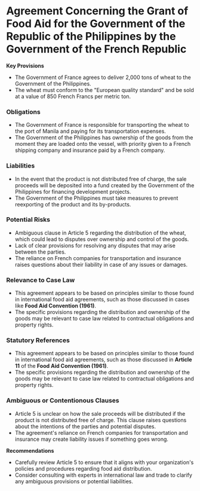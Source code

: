 **Agreement Concerning the Grant of Food Aid for the Government of the Republic of the Philippines by the Government of the French Republic**
==============================================

**Key Provisions**

*   The Government of France agrees to deliver 2,000 tons of wheat to the Government of the Philippines.
*   The wheat must conform to the "European quality standard" and be sold at a value of 850 French Francs per metric ton.

### Obligations

*   The Government of France is responsible for transporting the wheat to the port of Manila and paying for its transportation expenses.
*   The Government of the Philippines has ownership of the goods from the moment they are loaded onto the vessel, with priority given to a French shipping company and insurance paid by a French company.

### Liabilities

*   In the event that the product is not distributed free of charge, the sale proceeds will be deposited into a fund created by the Government of the Philippines for financing development projects.
*   The Government of the Philippines must take measures to prevent reexporting of the product and its by-products.

### Potential Risks

*   Ambiguous clause in Article 5 regarding the distribution of the wheat, which could lead to disputes over ownership and control of the goods.
*   Lack of clear provisions for resolving any disputes that may arise between the parties.
*   The reliance on French companies for transportation and insurance raises questions about their liability in case of any issues or damages.

### Relevance to Case Law

*   This agreement appears to be based on principles similar to those found in international food aid agreements, such as those discussed in cases like **Food Aid Convention (1961)**.
*   The specific provisions regarding the distribution and ownership of the goods may be relevant to case law related to contractual obligations and property rights.

### Statutory References

*   This agreement appears to be based on principles similar to those found in international food aid agreements, such as those discussed in **Article 11** of the **Food Aid Convention (1961)**.
*   The specific provisions regarding the distribution and ownership of the goods may be relevant to case law related to contractual obligations and property rights.

### Ambiguous or Contentionous Clauses

*   Article 5 is unclear on how the sale proceeds will be distributed if the product is not distributed free of charge. This clause raises questions about the intentions of the parties and potential disputes.
*   The agreement's reliance on French companies for transportation and insurance may create liability issues if something goes wrong.

**Recommendations**

*   Carefully review Article 5 to ensure that it aligns with your organization's policies and procedures regarding food aid distribution.
*   Consider consulting with experts in international law and trade to clarify any ambiguous provisions or potential liabilities.